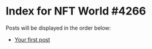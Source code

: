 # Index for NFT World #4266
Posts will be displayed in the order below:

- [Your first post](./001-first.md)

